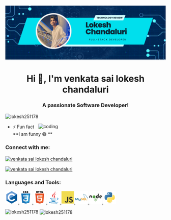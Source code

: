 ![logo](https://github.com/Lokesh251178/Lokesh251178/blob/main/github%20banner.png)
<h1 align="center">Hi 👋, I'm venkata sai lokesh chandaluri</h1>
<h3 align="center">A passionate Software Developer!</h3>

<p align="left"> <img src="https://komarev.com/ghpvc/?username=lokesh251178&label=Profile%20views&color=0e75b6&style=flat" alt="lokesh251178" /> </p>
<img align="right" alt="coding" width="400" src="https://user-images.githubusercontent.com/55389276/140866485-8fb1c876-9a8f-4d6a-98dc-08c4981eaf70.gif">


- ⚡ Fun fact **I am funny 😅 **

<h3 align="left">Connect with me:</h3>
<p align="left">
<a href="https://linkedin.com/in/venkata sai lokesh chandaluri" target="blank"><img align="center" src="https://raw.githubusercontent.com/rahuldkjain/github-profile-readme-generator/master/src/images/icons/Social/linked-in-alt.svg" alt="venkata sai lokesh chandaluri" height="30" width="40" /></a>
</p>
<p align="left">
<a href="chandalurilokeshkvl@gmail.com" target="blank"><img align="center" src="https://raw.githubusercontent.com/rahuldkjain/github-profile-readme-generator/master/src/images/icons/Social/email-in-alt.svg" alt="venkata sai lokesh chandaluri" height="30" width="40" /></a>
</p>

<h3 align="left">Languages and Tools:</h3>
<p align="left"> <a href="https://www.cprogramming.com/" target="_blank" rel="noreferrer"> <img src="https://raw.githubusercontent.com/devicons/devicon/master/icons/c/c-original.svg" alt="c" width="40" height="40"/> </a> <a href="https://www.w3schools.com/css/" target="_blank" rel="noreferrer"> <img src="https://raw.githubusercontent.com/devicons/devicon/master/icons/css3/css3-original-wordmark.svg" alt="css3" width="40" height="40"/> </a> <a href="https://www.w3.org/html/" target="_blank" rel="noreferrer"> <img src="https://raw.githubusercontent.com/devicons/devicon/master/icons/html5/html5-original-wordmark.svg" alt="html5" width="40" height="40"/> </a> <a href="https://www.java.com" target="_blank" rel="noreferrer"> <img src="https://raw.githubusercontent.com/devicons/devicon/master/icons/java/java-original.svg" alt="java" width="40" height="40"/> </a> <a href="https://developer.mozilla.org/en-US/docs/Web/JavaScript" target="_blank" rel="noreferrer"> <img src="https://raw.githubusercontent.com/devicons/devicon/master/icons/javascript/javascript-original.svg" alt="javascript" width="40" height="40"/> </a> <a href="https://www.mysql.com/" target="_blank" rel="noreferrer"> <img src="https://raw.githubusercontent.com/devicons/devicon/master/icons/mysql/mysql-original-wordmark.svg" alt="mysql" width="40" height="40"/> </a> <a href="https://nodejs.org" target="_blank" rel="noreferrer"> <img src="https://raw.githubusercontent.com/devicons/devicon/master/icons/nodejs/nodejs-original-wordmark.svg" alt="nodejs" width="40" height="40"/> </a> <a href="https://www.python.org" target="_blank" rel="noreferrer"> <img src="https://raw.githubusercontent.com/devicons/devicon/master/icons/python/python-original.svg" alt="python" width="40" height="40"/> </a> </p>

<p><img align="left" src="https://github-readme-stats.vercel.app/api/top-langs?username=lokesh251178&show_icons=true&locale=en&layout=compact" alt="lokesh251178" /></p>

<p>&nbsp;<img align="center" src="https://github-readme-stats.vercel.app/api?username=lokesh251178&show_icons=true&locale=en" alt="lokesh251178" /></p>
